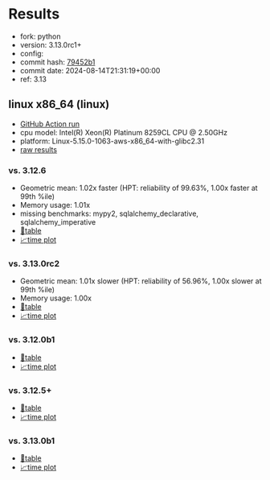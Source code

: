 # Results

- fork: python
- version: 3.13.0rc1+
- config: 
- commit hash: [79452b1](https://github.com/python/cpython/commit/79452b1)
- commit date: 2024-08-14T21:31:19+00:00
- ref: 3.13

## linux x86_64 (linux)

- [GitHub Action run](https://github.com/facebookexperimental/free-threading-benchmarking/actions/runs/10395537562)
- cpu model: Intel(R) Xeon(R) Platinum 8259CL CPU @ 2.50GHz
- platform: Linux-5.15.0-1063-aws-x86_64-with-glibc2.31
- [raw results](bm-20240814-linux-x86_64-python-3.13-3.13.0rc1%2B-79452b1.json)

### vs. 3.12.6

- Geometric mean: 1.02x faster (HPT: reliability of 99.63%, 1.00x faster at 99th %ile)
- Memory usage: 1.01x
- missing benchmarks: mypy2, sqlalchemy_declarative, sqlalchemy_imperative
- [📄table](bm-20240814-linux-x86_64-python-3.13-3.13.0rc1%2B-79452b1-vs-3.12.6.md)
- [📈time plot](bm-20240814-linux-x86_64-python-3.13-3.13.0rc1%2B-79452b1-vs-3.12.6.svg)

### vs. 3.13.0rc2

- Geometric mean: 1.01x slower (HPT: reliability of 56.96%, 1.00x slower at 99th %ile)
- Memory usage: 1.00x
- [📄table](bm-20240814-linux-x86_64-python-3.13-3.13.0rc1%2B-79452b1-vs-3.13.0rc2.md)
- [📈time plot](bm-20240814-linux-x86_64-python-3.13-3.13.0rc1%2B-79452b1-vs-3.13.0rc2.svg)

### vs. 3.12.0b1

- [📄table](bm-20240814-linux-x86_64-python-3.13-3.13.0rc1%2B-79452b1-vs-3.12.0b1.md)
- [📈time plot](bm-20240814-linux-x86_64-python-3.13-3.13.0rc1%2B-79452b1-vs-3.12.0b1.svg)

### vs. 3.12.5+

- [📄table](bm-20240814-linux-x86_64-python-3.13-3.13.0rc1%2B-79452b1-vs-3.12.5%2B.md)
- [📈time plot](bm-20240814-linux-x86_64-python-3.13-3.13.0rc1%2B-79452b1-vs-3.12.5%2B.svg)

### vs. 3.13.0b1

- [📄table](bm-20240814-linux-x86_64-python-3.13-3.13.0rc1%2B-79452b1-vs-3.13.0b1.md)
- [📈time plot](bm-20240814-linux-x86_64-python-3.13-3.13.0rc1%2B-79452b1-vs-3.13.0b1.svg)

